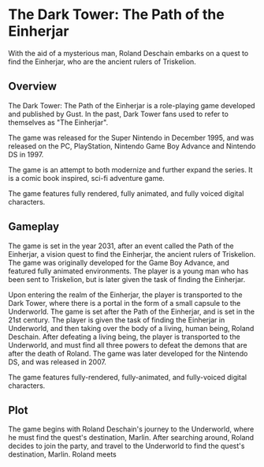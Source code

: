 # The Dark Tower: The Path of the Einherjar

With the aid of a mysterious man, Roland Deschain embarks on a quest to find the Einherjar, who are the ancient rulers of Triskelion.

## Overview

The Dark Tower: The Path of the Einherjar is a role-playing game developed and published by Gust. In the past, Dark Tower fans used to refer to themselves as "The Einherjar".

The game was released for the Super Nintendo in December 1995, and was released on the PC, PlayStation, Nintendo Game Boy Advance and Nintendo DS in 1997.

The game is an attempt to both modernize and further expand the series. It is a comic book inspired, sci-fi adventure game.

The game features fully rendered, fully animated, and fully voiced digital characters.

## Gameplay

The game is set in the year 2031, after an event called the Path of the Einherjar, a vision quest to find the Einherjar, the ancient rulers of Triskelion. The game was originally developed for the Game Boy Advance, and featured fully animated environments. The player is a young man who has been sent to Triskelion, but is later given the task of finding the Einherjar.

Upon entering the realm of the Einherjar, the player is transported to the Dark Tower, where there is a portal in the form of a small capsule to the Underworld. The game is set after the Path of the Einherjar, and is set in the 21st century. The player is given the task of finding the Einherjar in Underworld, and then taking over the body of a living, human being, Roland Deschain. After defeating a living being, the player is transported to the Underworld, and must find all three powers to defeat the demons that are after the death of Roland. The game was later developed for the Nintendo DS, and was released in 2007.

The game features fully-rendered, fully-animated, and fully-voiced digital characters.

## Plot

The game begins with Roland Deschain's journey to the Underworld, where he must find the quest's destination, Marlin. After searching around, Roland decides to join the party, and travel to the Underworld to find the quest's destination, Marlin. Roland meets